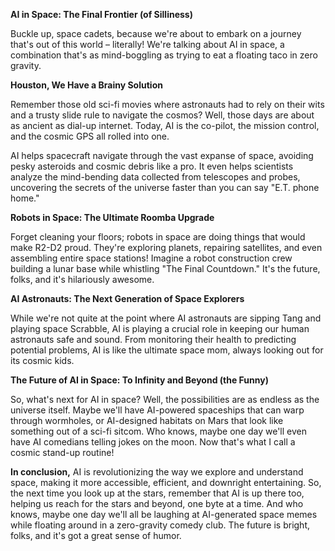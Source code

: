 **AI in Space: The Final Frontier (of Silliness)**

Buckle up, space cadets, because we're about to embark on a journey that's out of this world – literally! We're talking about AI in space, a combination that's as mind-boggling as trying to eat a floating taco in zero gravity. 

**Houston, We Have a Brainy Solution**

Remember those old sci-fi movies where astronauts had to rely on their wits and a trusty slide rule to navigate the cosmos? Well, those days are about as ancient as dial-up internet. Today, AI is the co-pilot, the mission control, and the cosmic GPS all rolled into one.

AI helps spacecraft navigate through the vast expanse of space, avoiding pesky asteroids and cosmic debris like a pro. It even helps scientists analyze the mind-bending data collected from telescopes and probes, uncovering the secrets of the universe faster than you can say "E.T. phone home."

**Robots in Space: The Ultimate Roomba Upgrade**

Forget cleaning your floors; robots in space are doing things that would make R2-D2 proud. They're exploring planets, repairing satellites, and even assembling entire space stations! Imagine a robot construction crew building a lunar base while whistling "The Final Countdown." It's the future, folks, and it's hilariously awesome.

**AI Astronauts: The Next Generation of Space Explorers**

While we're not quite at the point where AI astronauts are sipping Tang and playing space Scrabble, AI is playing a crucial role in keeping our human astronauts safe and sound. From monitoring their health to predicting potential problems, AI is like the ultimate space mom, always looking out for its cosmic kids.

**The Future of AI in Space: To Infinity and Beyond (the Funny)**

So, what's next for AI in space? Well, the possibilities are as endless as the universe itself. Maybe we'll have AI-powered spaceships that can warp through wormholes, or AI-designed habitats on Mars that look like something out of a sci-fi sitcom. Who knows, maybe one day we'll even have AI comedians telling jokes on the moon. Now that's what I call a cosmic stand-up routine!

**In conclusion,** AI is revolutionizing the way we explore and understand space, making it more accessible, efficient, and downright entertaining. So, the next time you look up at the stars, remember that AI is up there too, helping us reach for the stars and beyond, one byte at a time. And who knows, maybe one day we'll all be laughing at AI-generated space memes while floating around in a zero-gravity comedy club. The future is bright, folks, and it's got a great sense of humor. 
